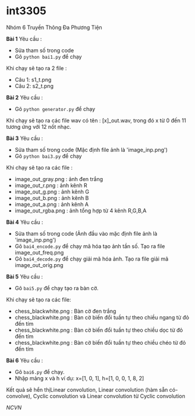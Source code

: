 # int3305
Nhóm 6 Truyền Thông Đa Phương Tiện

**Bài 1**
Yêu cầu :
+ Sửa tham số trong code
+ Gõ `python bai1.py` để chạy

Khi chạy sẽ tạo ra 2 file  :
+ Câu 1: s1_t.png
+ Câu 2: s2_t.png

**Bài 2**
Yêu cầu :
+ Gõ `python generator.py` để chạy

Khi chạy sẽ tạo ra các file wav có tên  : [x]_out.wav, trong đó x từ 0 đến 11 tương ứng với 12 nốt nhạc.


**Bài 3**
Yêu cầu :
+ Sửa tham số trong code (Mặc định file ảnh là 'image_inp.png')
+ Gõ `python bai3.py` để chạy

Khi chạy sẽ tạo ra các file  :
+ image_out_gray.png : ảnh đen trắng
+ image_out_r.png : ảnh kênh R
+ image_out_g.png : ảnh kênh G
+ image_out_b.png : ảnh kênh B
+ image_out_a.png : ảnh kênh A
+ image_out_rgba.png : ảnh tổng hợp từ 4 kênh R,G,B,A

**Bài 4**
Yêu cầu :
+ Sửa tham số trong code (Ảnh đầu vào mặc định file ảnh là 'image_inp.png')
+ Gõ `bai4_encode.py` để chạy mã hóa tạo ảnh tần số. Tạo ra file image_out_freq.png
+ Gõ `bai4_decode.py` để chạy giải mã hóa ảnh. Tạo ra file giải mã image_out_orig.png

**Bài 5**
Yêu cầu :
+ Gõ `bai5.py` để chạy tạo ra bàn cờ.

Khi chạy sẽ tạo ra các file:
+ chess_blackwhite.png : Bàn cờ đen trắng
+ chess_blackwhite.png : Bàn cờ biến đổi tuần tự theo chiều ngang từ đỏ đến tím 
+ chess_blackwhite.png : Bàn cờ biến đổi tuần tự theo chiều dọc từ đỏ đến tím 
+ chess_blackwhite.png : Bàn cờ biến đổi tuần tự theo chiều chéo từ đỏ đến tím 

**Bài 6**
Yêu cầu :
+ Gõ `bai6.py` để chạy.
+ Nhập mảng x và h ví dụ: x=[1, 0, 1], h=[1, 0, 0, 1, 8, 2]

Kết quả sẽ hển thịLinear convolution, Linear convolution (hàm sẵn có- convolve), Cyclic convolution và   Linear convolution từ Cyclic convolution 

*_NCVN_*